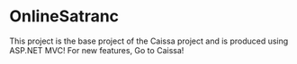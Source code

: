 # OnlineSatranc
This project is the base project of the Caissa project and is produced using ASP.NET MVC! For new features, Go to Caissa!
